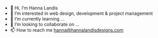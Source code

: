 - 👋 Hi, I’m Hanna Landis
- 👀 I’m interested in web design, development & project management
- 🌱 I’m currently learning ...
- 💞️ I’m looking to collaborate on ...
- 📫 How to reach me hanna@hannalandisdesigns.com

<!---
hldesigns08/hldesigns08 is a ✨ special ✨ repository because its `README.md` (this file) appears on your GitHub profile.
You can click the Preview link to take a look at your changes.
--->
